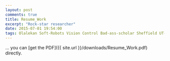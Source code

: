 ```yaml
---
layout: post
comments: true
title: Resume_Work
excerpt: "Rock-star researcher"
date: 2015-07-01 19:54:00
tags: Olalekan Soft-Robots Vision Control Bad-ass-scholar Sheffield UT-Dallas, Research-Assistant, Teaching-Assistant, RoboTec-Lab.
---
```

… you can [get the PDF]({{ site.url }}/downloads/Resume_Work.pdf) directly.
